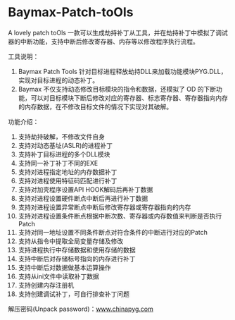 # Baymax-Patch-toOls
A lovely patch toOls
一款可以生成劫持补丁从工具，并在劫持补丁中模拟了调试器的中断功能，支持中断后修改寄存器、内存等以修改程序执行流程。

工具说明：
1. Baymax Patch Tools 针对目标进程释放劫持DLL来加载功能模块PYG.DLL，实现对目标进程的动态补丁。
2. Baymax 不仅支持动态修改目标模块的指令和数据，还模拟了 OD 的下断功能，可以对目标模块下断后修改对应的寄存器、标志寄存器、寄存器指向内存的内存数据，在不修改目标文件的情况下实现对其破解。

功能介绍：
1. 支持劫持破解，不修改文件自身
2. 支持对动态基址(ASLR)的进程补丁
3. 支持补丁目标进程的多个DLL模块
4. 支持同一补丁补丁不同的EXE
5. 支持对进程指定地址的内存数据补丁
6. 支持对进程使用特征码匹配进行补丁
7. 支持对加壳程序设置API HOOK解码后再补丁数据
8. 支持对进程设置硬件断点中断后再进行补丁数据
9. 支持对进程设置异常断点中断后修改寄存器或寄存器指向的内存
10. 支持对进程设置条件断点根据中断次数、寄存器或内存数值来判断是否执行Patch
11. 支持对同一地址设置不同条件断点对符合条件的中断进行对应的Patch
12. 支持从指令中提取全局变量存储及修改
13. 支持进程执行中存储数据和使用存储的数据
14. 支持中断后对存储标号指向的内存进行补丁
15. 支持中断后对数据做基本运算操作
16. 支持从ini文件中读取补丁数据
17. 支持创建内存注册机
18. 支持创建调试补丁，可自行排查补丁问题

解压密码(Unpack password)：www.chinapyg.com

